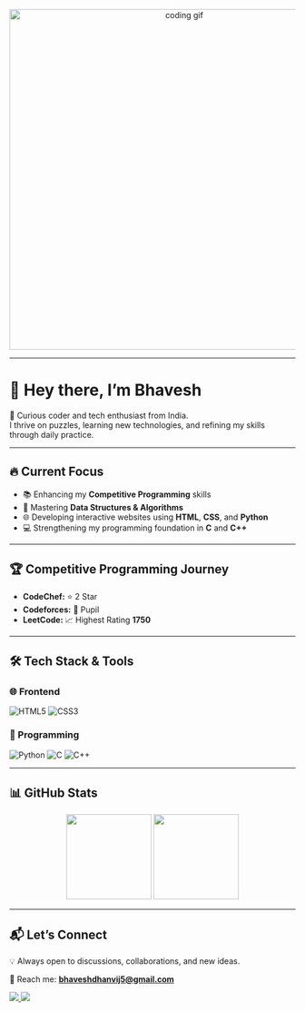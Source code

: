 <!-- Banner / Intro GIF -->
<p align="center">
  <img src="https://camo.githubusercontent.com/803226302ac9ed44d0caeadcaee81c6797400dc7b6da544bb78c80c59ebdfca3/68747470733a2f2f6d656469612e67697068792e636f6d2f6d656469612f7167515567674143335066763638377150432f67697068792e676966" width="600" alt="coding gif">
</p>

---

# 👋 Hey there, I’m **Bhavesh**  

🚀 Curious coder and tech enthusiast from India.  
I thrive on puzzles, learning new technologies, and refining my skills through daily practice.  

---

## 🔥 Current Focus

- 📚 Enhancing my **Competitive Programming** skills  
- 🧠 Mastering **Data Structures & Algorithms**  
- 🌐 Developing interactive websites using **HTML**, **CSS**, and **Python**  
- 💻 Strengthening my programming foundation in **C** and **C++**  

---

## 🏆 Competitive Programming Journey

- **CodeChef:** ⭐ 2 Star  
- **Codeforces:** 🎯 Pupil  
- **LeetCode:** 📈 Highest Rating **1750**  

---

## 🛠️ Tech Stack & Tools

### 🌐 Frontend
![HTML5](https://img.shields.io/badge/HTML5-E34F26?style=for-the-badge&logo=html5&logoColor=white)
![CSS3](https://img.shields.io/badge/CSS3-1572B6?style=for-the-badge&logo=css3&logoColor=white)

### 🐍 Programming
![Python](https://img.shields.io/badge/Python-3776AB?style=for-the-badge&logo=python&logoColor=white)
![C](https://img.shields.io/badge/C-00599C?style=for-the-badge&logo=c&logoColor=white)
![C++](https://img.shields.io/badge/C++-00599C?style=for-the-badge&logo=cplusplus&logoColor=white)

---

## 📊 GitHub Stats

<p align="center">
  <img src="https://github-readme-stats.vercel.app/api?username=YOUR_GITHUB_USERNAME&show_icons=true&theme=tokyonight" height="150"/>
  <img src="https://github-readme-stats.vercel.app/api/top-langs/?username=YOUR_GITHUB_USERNAME&layout=compact&theme=tokyonight" height="150"/>
</p>

---

## 📬 Let’s Connect

💡 Always open to discussions, collaborations, and new ideas.  

📧 Reach me: **bhaveshdhanvij5@gmail.com**  

<p align="left">
  <a href="https://www.linkedin.com/in/YOUR-LINKEDIN-USERNAME/" target="_blank">
    <img src="https://img.shields.io/badge/LinkedIn-0077B5?style=for-the-badge&logo=linkedin&logoColor=white"/>
  </a>
  <a href="mailto:bhaveshdhanvij5@gmail.com">
    <img src="https://img.shields.io/badge/Gmail-D14836?style=for-the-badge&logo=gmail&logoColor=white"/>
  </a>
</p>
